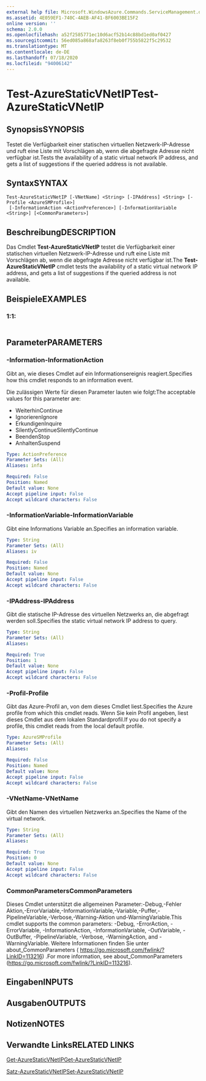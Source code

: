 ```yaml
---
external help file: Microsoft.WindowsAzure.Commands.ServiceManagement.dll-Help.xml
ms.assetid: 4E059EF1-740C-4AEB-AF41-BF6003BE15F2
online version: ''
schema: 2.0.0
ms.openlocfilehash: a52f2585771ec10d6acf52b14c88bd1ed0af0427
ms.sourcegitcommit: 56ed085a868afa8263f8eb0f755b5822f5c29532
ms.translationtype: MT
ms.contentlocale: de-DE
ms.lasthandoff: 07/18/2020
ms.locfileid: "94006142"
---
```

# <span data-ttu-id="3f26f-101">Test-AzureStaticVNetIP</span><span class="sxs-lookup"><span data-stu-id="3f26f-101">Test-AzureStaticVNetIP</span></span>

## <span data-ttu-id="3f26f-102">Synopsis</span><span class="sxs-lookup"><span data-stu-id="3f26f-102">SYNOPSIS</span></span>
<span data-ttu-id="3f26f-103">Testet die Verfügbarkeit einer statischen virtuellen Netzwerk-IP-Adresse und ruft eine Liste mit Vorschlägen ab, wenn die abgefragte Adresse nicht verfügbar ist.</span><span class="sxs-lookup"><span data-stu-id="3f26f-103">Tests the availability of a static virtual network IP address, and gets a list of suggestions if the queried address is not available.</span></span>

## <span data-ttu-id="3f26f-104">Syntax</span><span class="sxs-lookup"><span data-stu-id="3f26f-104">SYNTAX</span></span>

```
Test-AzureStaticVNetIP [-VNetName] <String> [-IPAddress] <String> [-Profile <AzureSMProfile>]
 [-InformationAction <ActionPreference>] [-InformationVariable <String>] [<CommonParameters>]
```

## <span data-ttu-id="3f26f-105">Beschreibung</span><span class="sxs-lookup"><span data-stu-id="3f26f-105">DESCRIPTION</span></span>
<span data-ttu-id="3f26f-106">Das Cmdlet **Test-AzureStaticVNetIP** testet die Verfügbarkeit einer statischen virtuellen Netzwerk-IP-Adresse und ruft eine Liste mit Vorschlägen ab, wenn die abgefragte Adresse nicht verfügbar ist.</span><span class="sxs-lookup"><span data-stu-id="3f26f-106">The **Test-AzureStaticVNetIP** cmdlet tests the availability of a static virtual network IP address, and gets a list of suggestions if the queried address is not available.</span></span>

## <span data-ttu-id="3f26f-107">Beispiele</span><span class="sxs-lookup"><span data-stu-id="3f26f-107">EXAMPLES</span></span>

### <span data-ttu-id="3f26f-108">1:</span><span class="sxs-lookup"><span data-stu-id="3f26f-108">1:</span></span>
```

```

## <span data-ttu-id="3f26f-109">Parameter</span><span class="sxs-lookup"><span data-stu-id="3f26f-109">PARAMETERS</span></span>

### <span data-ttu-id="3f26f-110">-Information</span><span class="sxs-lookup"><span data-stu-id="3f26f-110">-InformationAction</span></span>
<span data-ttu-id="3f26f-111">Gibt an, wie dieses Cmdlet auf ein Informationsereignis reagiert.</span><span class="sxs-lookup"><span data-stu-id="3f26f-111">Specifies how this cmdlet responds to an information event.</span></span>

<span data-ttu-id="3f26f-112">Die zulässigen Werte für diesen Parameter lauten wie folgt:</span><span class="sxs-lookup"><span data-stu-id="3f26f-112">The acceptable values for this parameter are:</span></span>

- <span data-ttu-id="3f26f-113">Weiterhin</span><span class="sxs-lookup"><span data-stu-id="3f26f-113">Continue</span></span>
- <span data-ttu-id="3f26f-114">Ignorieren</span><span class="sxs-lookup"><span data-stu-id="3f26f-114">Ignore</span></span>
- <span data-ttu-id="3f26f-115">Erkundigen</span><span class="sxs-lookup"><span data-stu-id="3f26f-115">Inquire</span></span>
- <span data-ttu-id="3f26f-116">SilentlyContinue</span><span class="sxs-lookup"><span data-stu-id="3f26f-116">SilentlyContinue</span></span>
- <span data-ttu-id="3f26f-117">Beenden</span><span class="sxs-lookup"><span data-stu-id="3f26f-117">Stop</span></span>
- <span data-ttu-id="3f26f-118">Anhalten</span><span class="sxs-lookup"><span data-stu-id="3f26f-118">Suspend</span></span>

```yaml
Type: ActionPreference
Parameter Sets: (All)
Aliases: infa

Required: False
Position: Named
Default value: None
Accept pipeline input: False
Accept wildcard characters: False
```

### <span data-ttu-id="3f26f-119">-InformationVariable</span><span class="sxs-lookup"><span data-stu-id="3f26f-119">-InformationVariable</span></span>
<span data-ttu-id="3f26f-120">Gibt eine Informations Variable an.</span><span class="sxs-lookup"><span data-stu-id="3f26f-120">Specifies an information variable.</span></span>

```yaml
Type: String
Parameter Sets: (All)
Aliases: iv

Required: False
Position: Named
Default value: None
Accept pipeline input: False
Accept wildcard characters: False
```

### <span data-ttu-id="3f26f-121">-IPAddress</span><span class="sxs-lookup"><span data-stu-id="3f26f-121">-IPAddress</span></span>
<span data-ttu-id="3f26f-122">Gibt die statische IP-Adresse des virtuellen Netzwerks an, die abgefragt werden soll.</span><span class="sxs-lookup"><span data-stu-id="3f26f-122">Specifies the static virtual network IP address to query.</span></span>

```yaml
Type: String
Parameter Sets: (All)
Aliases: 

Required: True
Position: 1
Default value: None
Accept pipeline input: False
Accept wildcard characters: False
```

### <span data-ttu-id="3f26f-123">-Profil</span><span class="sxs-lookup"><span data-stu-id="3f26f-123">-Profile</span></span>
<span data-ttu-id="3f26f-124">Gibt das Azure-Profil an, von dem dieses Cmdlet liest.</span><span class="sxs-lookup"><span data-stu-id="3f26f-124">Specifies the Azure profile from which this cmdlet reads.</span></span>
<span data-ttu-id="3f26f-125">Wenn Sie kein Profil angeben, liest dieses Cmdlet aus dem lokalen Standardprofil.</span><span class="sxs-lookup"><span data-stu-id="3f26f-125">If you do not specify a profile, this cmdlet reads from the local default profile.</span></span>

```yaml
Type: AzureSMProfile
Parameter Sets: (All)
Aliases: 

Required: False
Position: Named
Default value: None
Accept pipeline input: False
Accept wildcard characters: False
```

### <span data-ttu-id="3f26f-126">-VNetName</span><span class="sxs-lookup"><span data-stu-id="3f26f-126">-VNetName</span></span>
<span data-ttu-id="3f26f-127">Gibt den Namen des virtuellen Netzwerks an.</span><span class="sxs-lookup"><span data-stu-id="3f26f-127">Specifies the Name of the virtual network.</span></span>

```yaml
Type: String
Parameter Sets: (All)
Aliases: 

Required: True
Position: 0
Default value: None
Accept pipeline input: False
Accept wildcard characters: False
```

### <span data-ttu-id="3f26f-128">CommonParameters</span><span class="sxs-lookup"><span data-stu-id="3f26f-128">CommonParameters</span></span>
<span data-ttu-id="3f26f-129">Dieses Cmdlet unterstützt die allgemeinen Parameter:-Debug,-Fehler Aktion,-ErrorVariable,-InformationVariable,-Variable,-Puffer,-PipelineVariable,-Verbose,-Warning-Aktion und-WarningVariable.</span><span class="sxs-lookup"><span data-stu-id="3f26f-129">This cmdlet supports the common parameters: -Debug, -ErrorAction, -ErrorVariable, -InformationAction, -InformationVariable, -OutVariable, -OutBuffer, -PipelineVariable, -Verbose, -WarningAction, and -WarningVariable.</span></span> <span data-ttu-id="3f26f-130">Weitere Informationen finden Sie unter about_CommonParameters ( https://go.microsoft.com/fwlink/?LinkID=113216) .</span><span class="sxs-lookup"><span data-stu-id="3f26f-130">For more information, see about_CommonParameters (https://go.microsoft.com/fwlink/?LinkID=113216).</span></span>

## <span data-ttu-id="3f26f-131">Eingaben</span><span class="sxs-lookup"><span data-stu-id="3f26f-131">INPUTS</span></span>

## <span data-ttu-id="3f26f-132">Ausgaben</span><span class="sxs-lookup"><span data-stu-id="3f26f-132">OUTPUTS</span></span>

## <span data-ttu-id="3f26f-133">Notizen</span><span class="sxs-lookup"><span data-stu-id="3f26f-133">NOTES</span></span>

## <span data-ttu-id="3f26f-134">Verwandte Links</span><span class="sxs-lookup"><span data-stu-id="3f26f-134">RELATED LINKS</span></span>

[<span data-ttu-id="3f26f-135">Get-AzureStaticVNetIP</span><span class="sxs-lookup"><span data-stu-id="3f26f-135">Get-AzureStaticVNetIP</span></span>](./Get-AzureStaticVNetIP.md)

[<span data-ttu-id="3f26f-136">Satz-AzureStaticVNetIP</span><span class="sxs-lookup"><span data-stu-id="3f26f-136">Set-AzureStaticVNetIP</span></span>](./Set-AzureStaticVNetIP.md)



